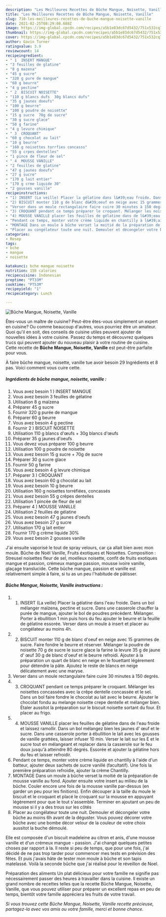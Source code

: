 ```yaml
---
description: "Les Meilleures Recettes de Bûche Mangue, Noisette, Vanille"
title: "Les Meilleures Recettes de Bûche Mangue, Noisette, Vanille"
slug: 710-les-meilleures-recettes-de-buche-mangue-noisette-vanille
date: 2021-02-25T08:29:08.688Z
image: https://img-global.cpcdn.com/recipes/a5b1e83dc67d5432/751x532cq70/buche-mangue-noisette-vanille-photo-principale-de-la-recette.jpg
thumbnail: https://img-global.cpcdn.com/recipes/a5b1e83dc67d5432/751x532cq70/buche-mangue-noisette-vanille-photo-principale-de-la-recette.jpg
cover: https://img-global.cpcdn.com/recipes/a5b1e83dc67d5432/751x532cq70/buche-mangue-noisette-vanille-photo-principale-de-la-recette.jpg
author: Gavin Turner
ratingvalue: 3.9
reviewcount: 14
recipeingredient:
- " 1  INSERT MANGUE"
- "3 feuilles de glatine"
- "8 g mazena"
- "45 g sucre"
- "320 g pure de mangue"
- "60 g beurre"
- "4 g pectine"
- " 2  BISCUIT NOISETTE"
- "110 g blancs dufs  30g blancs dufs"
- "35 g jaunes doeufs"
- "100 g beurre"
- "100 g poudre de noisette"
- "15 g sucre  70g de sucre"
- "30 g sucre glace"
- "50 g farine"
- "4 g levure chimique"
- " 3  CROQUANT"
- "60 g chocolat au lait"
- "10 g beurre"
- "160 g noisettes torrfies concasss"
- "55 g crpes dentelles"
- "1 pince de fleur de sel"
- " 4  MOUSSE VANILLE"
- "2 feuilles de glatine"
- "47 g jaunes doeufs"
- "27 g sucre"
- "170 g lait entier"
- "170 g crme liquide 30"
- "2 gousses vanille"
recipeinstructions:
- "1) INSERT (La veille) Placer la gélatine dans l&#39;eau froide. Dans un bol mélanger maïzena, pectine et sucre. Dans une casserole chauffer la purée de mangue, ajouter le bol de poudres précèdent. Mélanger. Porter à ébullition 1 min puis hors du feu ajouter le beurre et la feuille de gélatine essorée. Verser dans un moule à insert et placer au congélateur au moins 4h."
- "2) BISCUIT monter 110 g de blanc d&#39;oeuf en neige avec 15 grammes de sucre. Faire fondre le beurre et réserver. Mélanger la poudre de noisette 70 g de sucre le sucre glace la farine la levure 35 g de jaune d&#39; œuf 30 g de blanc d&#39;oeuf et le beurre refroidi. Ajouter à la préparation un quart de blanc en neige en le fouettant légèrement pour détendre la pâte. Ajoutez le reste de blancs en neige délicatement avec une maryse."
- "Verser dans un moule rectangulaire faire cuire 30 minutes à 150 degrés."
- "3) CROQUANT pendant ce temps préparer le croquant. Mélanger les noisettes concassées avec la crêpe dentelle concassée et le sel. Dans un bol faire fondre le chocolat au lait avec le beurre. Ajouter le chocolat fondu au melange noisette crepe dentelle et mélanger bien. Étaler aussitot la préparation sur le biscuit noisette sortant du four. Et placer au frigo."
- "4) MOUSSE VANILLE placer les feuilles de gélatine dans de l&#39;eau froide et laissez ramollir. Dans un bol mélangez bien les jaunes d&#39; œuf et le sucre. Dans une casserole porter à ébullition le lait avec les gousses de vanille grattées, laisser infuser 10 min. Verser le lait sur les E et le sucre tout en mélangeant et replacer dans la casserole sur le feu doux jusqu&#39;à atteindre 80 degrés. Essorée et ajouter la gélatine hors du feu et laisser refroidir."
- "Pendant ce temps, monter votre crème liquide en chantilly à l&#39;aide d&#39;un batteur, ajouter deux sachets de sucre vanillé (facultatif). Une fois la première préparation refroidie, ajouter la crème Chantilly."
- "MONTAGE Dans un moule à bûche verset la moitié de la préparation de mousse vanille au fond. Ajouter ensuite votre insert au milieu de la bûche. Couler encore une fois de la mousse vanille par-dessus (en garder un peu pour les finitions). Enfin découper à la taille du moule le biscuit et le croquant et placé le croquant sur la mousse en appuyant légèrement pour que le tout s&#39;assemble. Terminer en ajoutant un peu de mousse si il y a des trous sur les côtés"
- "Placer au congélateur toute une nuit. Demouler et décongeler votre bûche au moins 6h avant de la déguster. Vous pouvez décorer votre bûche avec une bombe décor velour de la couleur de votre choix aussitot la buche démoulé."
categories:
- Resep
tags:
- bche
- mangue
- noisette

katakunci: bche mangue noisette 
nutrition: 158 calories
recipecuisine: Indonesian
preptime: "PT33M"
cooktime: "PT53M"
recipeyield: "1"
recipecategory: Lunch

---
```



![Bûche Mangue, Noisette, Vanille](https://img-global.cpcdn.com/recipes/a5b1e83dc67d5432/751x532cq70/buche-mangue-noisette-vanille-photo-principale-de-la-recette.jpg)

Êtes-vous un maître de cuisine? Peut-être êtes-vous simplement un expert en cuisine? Ou comme beaucoup d'autres, vous pourriez être un amateur. Quoi qu'il en soit, des conseils de cuisine utiles peuvent ajouter de nouvelles idées à votre cuisine. Passez du temps et découvrez quelques trucs qui peuvent ajouter du nouveau plaisir à votre routine de cuisine. Cette recette de <strong> Bûche Mangue, Noisette, Vanille </strong> est peut-être parfaite pour vous.

<!--inarticleads1-->

À faire bûche mangue, noisette, vanille tue avoir besoin 29 Ingrédients et 8 pas. Voici comment vous cuire cette.

##### Ingrédients de bûche mangue, noisette, vanille :

1. Vous avez besoin  1 ) INSERT MANGUE
1. Vous avez besoin 3 feuilles de gélatine
1. Utilisation 8 g maïzena
1. Préparer 45 g sucre
1. Fournir 320 g purée de mangue
1. Préparer 60 g beurre
1. Vous avez besoin 4 g pectine
1. Fournir  2 ) BISCUIT NOISETTE
1. Utilisation 110 g blancs d&#39;œufs + 30g blancs d&#39;œufs
1. Préparer 35 g jaunes d&#39;oeufs
1. Vous devez vous préparer 100 g beurre
1. Utilisation 100 g poudre de noisette
1. Vous avez besoin 15 g sucre + 70g de sucre
1. Préparer 30 g sucre glace
1. Fournir 50 g farine
1. Vous avez besoin 4 g levure chimique
1. Préparer  3 ) CROQUANT
1. Vous avez besoin 60 g chocolat au lait
1. Vous avez besoin 10 g beurre
1. Utilisation 160 g noisettes torréfiées, concassés
1. Vous avez besoin 55 g crêpes dentelles
1. Utilisation 1 pincée de fleur de sel
1. Préparer  4 ) MOUSSE VANILLE
1. Utilisation 2 feuilles de gélatine
1. Vous avez besoin 47 g jaunes d&#39;oeufs
1. Vous avez besoin 27 g sucre
1. Utilisation 170 g lait entier
1. Fournir 170 g crème liquide 30%
1. Vous avez besoin 2 gousses vanille


J&#39;ai ensuite vaporisé le tout de spray velours, car ça allait bien avec mon moule. Bûche de Noël Vanille, Fruits éxotiques et Noisettes. Composition : Streusel noisettes fleur de sel, moelleux noisette, confit de fruits exotiques mangue et passion, crémeux mangue passion, mousse ivoire vanille, glaçage translucide. Cette bûche mangue, passion et vanille est relativement simple à faire, si tu as un peu l&#39;habitude de pâtisser. 

<!--inarticleads2-->

##### Bûche Mangue, Noisette, Vanille instructions :

1. 1) INSERT (La veille) Placer la gélatine dans l&#39;eau froide. Dans un bol mélanger maïzena, pectine et sucre. Dans une casserole chauffer la purée de mangue, ajouter le bol de poudres précèdent. Mélanger. Porter à ébullition 1 min puis hors du feu ajouter le beurre et la feuille de gélatine essorée. Verser dans un moule à insert et placer au congélateur au moins 4h.
1. 2) BISCUIT monter 110 g de blanc d&#39;oeuf en neige avec 15 grammes de sucre. Faire fondre le beurre et réserver. Mélanger la poudre de noisette 70 g de sucre le sucre glace la farine la levure 35 g de jaune d&#39; œuf 30 g de blanc d&#39;oeuf et le beurre refroidi. Ajouter à la préparation un quart de blanc en neige en le fouettant légèrement pour détendre la pâte. Ajoutez le reste de blancs en neige délicatement avec une maryse.
1. Verser dans un moule rectangulaire faire cuire 30 minutes à 150 degrés.
1. 3) CROQUANT pendant ce temps préparer le croquant. Mélanger les noisettes concassées avec la crêpe dentelle concassée et le sel. Dans un bol faire fondre le chocolat au lait avec le beurre. Ajouter le chocolat fondu au melange noisette crepe dentelle et mélanger bien. Étaler aussitot la préparation sur le biscuit noisette sortant du four. Et placer au frigo.
1. 4) MOUSSE VANILLE placer les feuilles de gélatine dans de l&#39;eau froide et laissez ramollir. Dans un bol mélangez bien les jaunes d&#39; œuf et le sucre. Dans une casserole porter à ébullition le lait avec les gousses de vanille grattées, laisser infuser 10 min. Verser le lait sur les E et le sucre tout en mélangeant et replacer dans la casserole sur le feu doux jusqu&#39;à atteindre 80 degrés. Essorée et ajouter la gélatine hors du feu et laisser refroidir.
1. Pendant ce temps, monter votre crème liquide en chantilly à l&#39;aide d&#39;un batteur, ajouter deux sachets de sucre vanillé (facultatif). Une fois la première préparation refroidie, ajouter la crème Chantilly.
1. MONTAGE Dans un moule à bûche verset la moitié de la préparation de mousse vanille au fond. Ajouter ensuite votre insert au milieu de la bûche. Couler encore une fois de la mousse vanille par-dessus (en garder un peu pour les finitions). Enfin découper à la taille du moule le biscuit et le croquant et placé le croquant sur la mousse en appuyant légèrement pour que le tout s&#39;assemble. Terminer en ajoutant un peu de mousse si il y a des trous sur les côtés
1. Placer au congélateur toute une nuit. Demouler et décongeler votre bûche au moins 6h avant de la déguster. Vous pouvez décorer votre bûche avec une bombe décor velour de la couleur de votre choix aussitot la buche démoulé.


Elle est composée d&#39;un biscuit madeleine au citron et anis, d&#39;une mousse vanille et d&#39;un crémeux mangue - passion. J&#39;ai changé quelques petites choses par rapport à la. Il reste si peu de temps, que pour une fois, j&#39;ai décidé de ne pas trop tarder pour commencer mes tests en prévision des fêtes. Et puis j&#39;avais hâte de tester mon moule à bûche et son tapis matelassé. Voilà la seconde bûche que j&#39;ai réalisé pour le réveillon de Noel. 

<!--inarticleads1-->

<p>
Préparation des aliments Un plat délicieux pour votre famille ne signifie pas nécessairement passer des heures à travailler dans la cuisine. Il existe un grand nombre de recettes telles que la recette Bûche Mangue, Noisette, Vanille, que vous pouvez utiliser pour préparer un excellent repas en peu de temps, bientôt votre famille appréciera les fruits de votre travail.
</p>

<p>
<i>Si vous trouvez cette Bûche Mangue, Noisette, Vanille recette précieuse, partagez-la avec vos amis ou votre famille, merci et bonne chance.</i>
</p>
